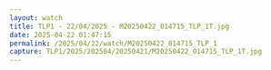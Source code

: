 ```yaml
---
layout: watch
title: TLP1 - 22/04/2025 - M20250422_014715_TLP_1T.jpg
date: 2025-04-22 01:47:15
permalink: /2025/04/22/watch/M20250422_014715_TLP_1
capture: TLP1/2025/202504/20250421/M20250422_014715_TLP_1T.jpg
---
```

